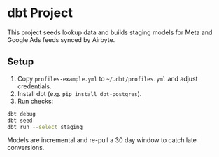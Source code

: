 # dbt Project

This project seeds lookup data and builds staging models for Meta and Google Ads feeds synced by Airbyte.

## Setup

1. Copy `profiles-example.yml` to `~/.dbt/profiles.yml` and adjust credentials.
2. Install dbt (e.g. `pip install dbt-postgres`).
3. Run checks:

```bash
dbt debug
dbt seed
dbt run --select staging
```

Models are incremental and re-pull a 30 day window to catch late conversions.
